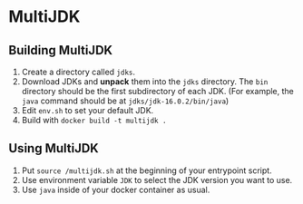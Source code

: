 # MultiJDK

## Building MultiJDK

1. Create a directory called `jdks`.
2. Download JDKs and **unpack** them into the `jdks` directory. The `bin` directory should be the first subdirectory of each JDK. (For example, the `java` command should be at `jdks/jdk-16.0.2/bin/java`)
3. Edit `env.sh` to set your default JDK.
4. Build with `docker build -t multijdk .`

## Using MultiJDK

1. Put `source /multijdk.sh` at the beginning of your entrypoint script.
2. Use environment variable `JDK` to select the JDK version you want to use.
3. Use `java` inside of your docker container as usual.

